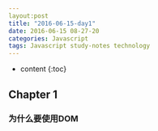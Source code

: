 ```yaml
---
layout:post
title: "2016-06-15-day1"
date: 2016-06-15 08-27-20
categories: Javascript
tags: Javascript study-notes technology
---
```


* content
{:toc}


## Chapter 1

### 为什么要使用DOM

